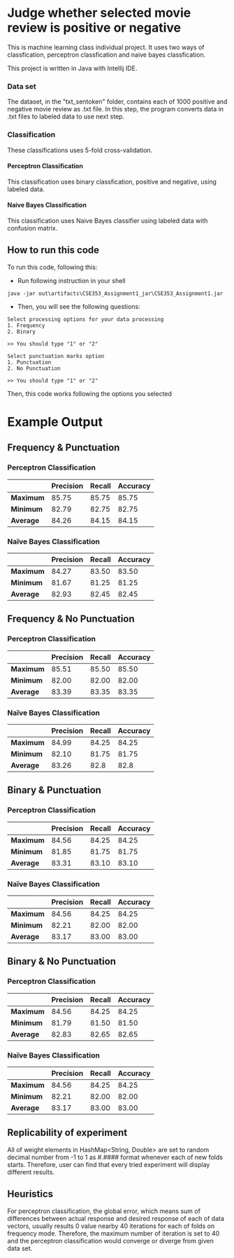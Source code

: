 # Judge whether selected movie review is positive or negative
This is machine learning class individual project. 
It uses two ways of classfication, perceptron classfication and naive bayes classfication.

This project is written in Java with Intellij IDE.

### Data set
The dataset, in the "txt_sentoken" folder, contains each of 1000 positive and negative movie review as .txt file.
In this step, the program converts data in .txt files to labeled data to use next step.

### Classification
These classifications uses 5-fold cross-validation.

#### Perceptron Classification
This classification uses binary classfication, positive and negative, using labeled data.

#### Naive Bayes Classification
This classification uses Naive Bayes classifier using labeled data with confusion matrix.

## How to run this code

To run this code, following this:
- Run following instruction in your shell
```
java -jar out\artifacts\CSE353_Assignment1_jar\CSE353_Assignment1.jar 
```

- Then, you will see the following questions:

```
Select processing options for your data processing
1. Frequency
2. Binary

>> You should type "1" or "2"
```

```
Select punctuation marks option
1. Punctuation
2. No Punctuation

>> You should type "1" or "2"
```

Then, this code works following the options you selected

# Example Output
## Frequency &amp; Punctuation

### Perceptron Classification

|   | **Precision** | **Recall** | **Accuracy** |
| --- | --- | --- | --- |
| **Maximum** | 85.75 | 85.75 | 85.75 |
| **Minimum** | 82.79 | 82.75 | 82.75 |
| **Average** | 84.26 | 84.15 | 84.15 |

### Naïve Bayes Classification

|   | **Precision** | **Recall** | **Accuracy** |
| --- | --- | --- | --- |
| **Maximum** | 84.27 | 83.50 | 83.50 |
| **Minimum** | 81.67 | 81.25 | 81.25 |
| **Average** | 82.93 | 82.45 | 82.45 |

## Frequency &amp; No Punctuation

### Perceptron Classification

|   | **Precision** | **Recall** | **Accuracy** |
| --- | --- | --- | --- |
| **Maximum** | 85.51 | 85.50 | 85.50 |
| **Minimum** | 82.00 | 82.00 | 82.00 |
| **Average** | 83.39 | 83.35 | 83.35 |

### Naïve Bayes Classification

|   | **Precision** | **Recall** | **Accuracy** |
| --- | --- | --- | --- |
| **Maximum** | 84.99 | 84.25 | 84.25 |
| **Minimum** | 82.10 | 81.75 | 81.75 |
| **Average** | 83.26 | 82.8 | 82.8 |

## Binary &amp; Punctuation

### Perceptron Classification

|   | **Precision** | **Recall** | **Accuracy** |
| --- | --- | --- | --- |
| **Maximum** | 84.56 | 84.25 | 84.25 |
| **Minimum** | 81.85 | 81.75 | 81.75 |
| **Average** | 83.31 | 83.10 | 83.10 |

### Naïve Bayes Classification

|   | **Precision** | **Recall** | **Accuracy** |
| --- | --- | --- | --- |
| **Maximum** | 84.56 | 84.25 | 84.25 |
| **Minimum** | 82.21 | 82.00 | 82.00 |
| **Average** | 83.17 | 83.00 | 83.00 |

## Binary &amp; No Punctuation

### Perceptron Classification

|   | **Precision** | **Recall** | **Accuracy** |
| --- | --- | --- | --- |
| **Maximum** | 84.56 | 84.25 | 84.25 |
| **Minimum** | 81.79 | 81.50 | 81.50 |
| **Average** | 82.83 | 82.65 | 82.65 |

### Naïve Bayes Classification

|   | **Precision** | **Recall** | **Accuracy** |
| --- | --- | --- | --- |
| **Maximum** | 84.56 | 84.25 | 84.25 |
| **Minimum** | 82.21 | 82.00 | 82.00 |
| **Average** | 83.17 | 83.00 | 83.00 |

## Replicability of experiment
All of weight elements in HashMap&lt;String, Double&gt; are set to random decimal number from -1 to 1 as #.#### format whenever each of new folds starts. Therefore, user can find that every tried experiment will display different results.

## Heuristics
For perceptron classification, the global error, which means sum of differences between actual response and desired response of each of data vectors, usually results 0 value nearby 40 iterations for each of folds on frequency mode. Therefore, the maximum number of iteration is set to 40 and the perceptron classification would converge or diverge from given data set.
